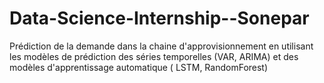 # Data-Science-Internship--Sonepar
Prédiction de la demande dans la chaine d'approvisionnement en utilisant les modèles de prédiction des séries temporelles (VAR, ARIMA) et des modèles d'apprentissage automatique ( LSTM, RandomForest)
